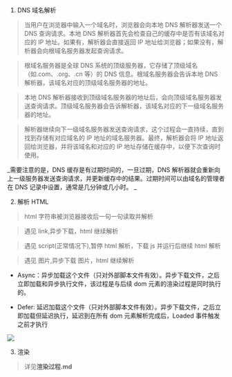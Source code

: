 1. DNS 域名解析

> 当用户在浏览器中输入一个域名时，浏览器会向本地 DNS 解析器发送一个 DNS 查询请求。本地 DNS 解析器首先会检查自己的缓存中是否有该域名对应的 IP 地址。如果有，解析器会直接返回 IP 地址给浏览器；如果没有，解析器会向根域名服务器发起查询请求。

> 根域名服务器是全球 DNS 系统的顶级服务器，它存储了顶级域名（如.com、.org、.cn 等）的 DNS 信息。根域名服务器会告诉本地 DNS 解析器，该域名对应的顶级域名服务器的地址。

> 本地 DNS 解析器接收到顶级域名服务器的地址后，会向顶级域名服务器发送查询请求。顶级域名服务器会告诉解析器，该域名对应的下一级域名服务器的地址。

> 解析器继续向下一级域名服务器发送查询请求，这个过程会一直持续，直到找到存储有对应域名的 IP 地址的域名服务器。最终，解析器会将 IP 地址返回给浏览器，并将该域名和对应的 IP 地址存储在缓存中，以便下次查询时使用。

_需要注意的是，DNS 缓存是有过期时间的，一旦过期，DNS 解析器就会重新向上一级服务器发送查询请求，并更新缓存中的结果。过期时间可以由域名的管理者在 DNS 记录中设置，通常是几分钟或几小时。 _

2. 解析 HTML

> html 字符串被浏览器接收后一句一句读取并解析

> 遇见 link,异步下载，html 继续解析

> 遇见 script(正常情况下),暂停 html 解析，下载 js 并运行后继续 html 解析

> 遇见 图片,异步下载 图片，html 继续解析

- Async：异步加载这个文件（只对外部脚本文件有效）。异步下载文件，之后立即加载和异步执行文件，该过程是与后续 dom 元素的渲染过程是同时执行的。

- Defer: 延迟加载这个文件（只对外部脚本文件有效）。异步下载文件，之后立即加载但延迟执行，延迟到在所有 dom 元素解析完成后，Loaded 事件触发之前才执行

![](....\images\js加载.png)

3. 渲染

> 详见**渲染过程.md**
